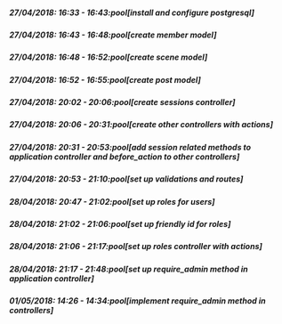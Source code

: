 
##### 27/04/2018: 16:33 - 16:43:pool[install and configure postgresql]

##### 27/04/2018: 16:43 - 16:48:pool[create member model]

##### 27/04/2018: 16:48 - 16:52:pool[create scene model]

##### 27/04/2018: 16:52 - 16:55:pool[create post model]

##### 27/04/2018: 20:02 - 20:06:pool[create sessions controller]

##### 27/04/2018: 20:06 - 20:31:pool[create other controllers with actions]

##### 27/04/2018: 20:31 - 20:53:pool[add session related methods to application controller and before_action to other controllers]

##### 27/04/2018: 20:53 - 21:10:pool[set up validations and routes]

##### 28/04/2018: 20:47 - 21:02:pool[set up roles for users]

##### 28/04/2018: 21:02 - 21:06:pool[set up friendly id for roles]

##### 28/04/2018: 21:06 - 21:17:pool[set up roles controller with actions]

##### 28/04/2018: 21:17 - 21:48:pool[set up require_admin method in application controller]

##### 01/05/2018: 14:26 - 14:34:pool[implement require_admin method in controllers]
